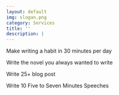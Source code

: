```yaml
---
layout: default
img: slogan.png
category: Services
title: ''
description: |
---
```

Make writing a habit in 30 minutes per day

Write the novel you always wanted to write

Write 25+ blog post

Write 10 Five to Seven Minutes Speeches        
